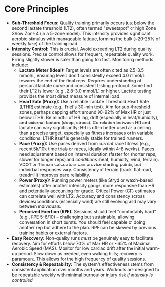 # Core Principles

-   **Sub-Threshold Focus:** Quality training primarily occurs just below the second lactate threshold (LT2), often termed "sweetspot" or high Zone 3/low Zone 4 (in a 5-zone model). This intensity provides significant aerobic stimulus with manageable fatigue, forming the bulk (\~20-25% of weekly *time*) of the training load.
-   **Intensity Control:** This is crucial. Avoid exceeding LT2 during quality sessions. Precise control allows for frequent, repeatable quality work. Erring slightly slower is safer than going too fast. Monitoring methods include:
    -   **Lactate Meter (Ideal):** Target levels are often cited as 2.5-3.5 mmol/L, ensuring levels don't consistently exceed 4.0 mmol/L towards the end of the final reps. Requires understanding of personal lactate curve and consistent testing protocol. Some find their LT2 is lower (e.g., 2.8-3.0 mmol/L) or higher. Lactate testing provides the most direct measure of internal load.
    -   **Heart Rate (Proxy):** Use a reliable Lactate Threshold Heart Rate (LTHR) estimate (e.g., Friel's 30-min test). Aim for sub-threshold zones, perhaps capping effort around 90-92% of Max HR or just below LTHR. Be mindful of HR lag, drift (especially in heat/humidity), and external factors (sleep, stress). Correlation between HR and lactate can vary significantly; HR is often better used as a ceiling than a precise target, especially as fitness increases or in variable conditions. LTHR itself is generally stable for trained runners.
    -   **Pace (Proxy):** Use paces derived from *current* race fitness (e.g., recent 5k/10k time trials or races, ideally within 4-8 weeks). Paces need adjustment based on interval duration (faster for shorter reps, slower for longer reps) and *conditions* (heat, humidity, wind, terrain). VDOT or Tinman calculators can provide starting points, but individual responses vary. Consistency of terrain (track, flat road, treadmill) improves pace reliability.
    -   **Power (Proxy):** Running power meters (like Stryd or watch-based estimates) offer another intensity gauge, more responsive than HR and potentially accounting for grade. Critical Power (CP) estimates can correlate well with LT2. Accuracy and consistency across devices/conditions (especially wind) are still evolving and may vary between individuals.
    -   **Perceived Exertion (RPE):** Sessions should feel "comfortably hard" (e.g., RPE 5-6/10) – challenging but sustainable, allowing conversation in short bursts. You should feel capable of doing another rep but adhere to the plan. RPE can be skewed by previous training habits or external factors.
-   **Easy Recovery:** Non-quality runs *must* be genuinely easy to facilitate recovery. Aim for efforts below 70% of Max HR or \~65% of Maximal Aerobic Speed (MAS). Monitor for low cardiac drift after the initial warm-up period. Slow down as needed, even walking hills; recovery is paramount. This allows for the high frequency of quality sessions.
-   **Consistency & Repeatability:** The system's effectiveness stems from consistent application over months and years. Workouts are designed to be repeatable weekly with minimal burnout or injury risk *if intensity is controlled*.